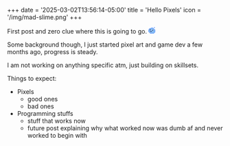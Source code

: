 +++
date = '2025-03-02T13:56:14-05:00'
title = 'Hello Pixels'
icon = '/img/mad-slime.png'
+++

First post and zero clue where this is going to go. <img src="featured.png" width="16" alt="baby slime" class="inline pointer-events-none">

Some background though, I just started pixel art and game dev a few months ago, progress is steady.

I am not working on anything specific atm, just building on skillsets.

Things to expect:
* Pixels
    * good ones
    * bad ones
* Programming stuffs
  * stuff that works now
  * future post explaining why what worked now was dumb af and never worked to begin with


